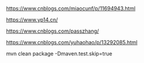 https://www.cnblogs.com/miaocunf/p/11694943.html

https://www.yp14.cn/

https://www.cnblogs.com/passzhang/


https://www.cnblogs.com/yuhaohao/p/13292085.html


mvn clean package -Dmaven.test.skip=true
